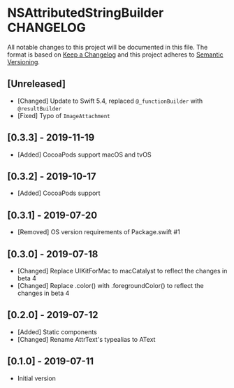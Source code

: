 # NSAttributedStringBuilder CHANGELOG

All notable changes to this project will be documented in this file.
The format is based on [Keep a Changelog](http://keepachangelog.com/)
and this project adheres to [Semantic Versioning](http://semver.org/).

## [Unreleased]

- [Changed] Update to Swift 5.4, replaced `@_functionBuilder` with `@resultBuilder`
- [Fixed] Typo of `ImageAttachment`

## [0.3.3] - 2019-11-19
- [Added] CocoaPods support macOS and tvOS

## [0.3.2] - 2019-10-17
- [Added] CocoaPods support

## [0.3.1] - 2019-07-20
- [Removed] OS version requirements of Package.swift #1

## [0.3.0] - 2019-07-18
- [Changed] Replace UIKitForMac to macCatalyst to reflect the changes in beta 4
- [Changed] Replace .color() with .foregroundColor() to reflect the changes in beta 4

## [0.2.0] - 2019-07-12
- [Added] Static components
- [Changed] Rename AttrText's typealias to AText

## [0.1.0] - 2019-07-11
- Initial version
